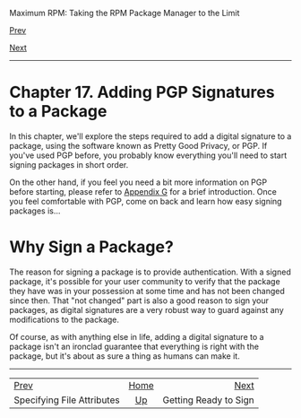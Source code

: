 <div class="NAVHEADER">

Maximum RPM: Taking the RPM Package Manager to the Limit

</div>

[Prev](s1-rpm-anywhere-specifying-file-attributes.md)

[Next](s1-rpm-pgp-getting-ready.md)

-----

<div class="chapter">

# <span id="ch-rpm-pgp"></span>Chapter 17. Adding PGP Signatures to a Package

In this chapter, we'll explore the steps required to add a digital
signature to a package, using the software known as Pretty Good Privacy,
or PGP. If you've used PGP before, you probably know everything you'll
need to start signing packages in short order.

On the other hand, if you feel you need a bit more information on PGP
before starting, please refer to [Appendix G](ch-pgp-intro.md) for a
brief introduction. Once you feel comfortable with PGP, come on back and
learn how easy signing packages is…

<div class="sect1">

# <span id="s1-rpm-pgp-why-sign">Why Sign a Package?</span>

The reason for signing a package is to provide authentication. With a
signed package, it's possible for your user community to verify that the
package they have was in your possession at some time and has not been
changed since then. That "not changed" part is also a good reason to
sign your packages, as digital signatures are a very robust way to guard
against any modifications to the package.

Of course, as with anything else in life, adding a digital signature to
a package isn't an ironclad guarantee that everything is right with the
package, but it's about as sure a thing as humans can make it.

</div>

</div>

<div class="NAVFOOTER">

-----

|                                                         |                    |                                       |
| :------------------------------------------------------ | :----------------: | ------------------------------------: |
| [Prev](s1-rpm-anywhere-specifying-file-attributes.md) | [Home](index.md) | [Next](s1-rpm-pgp-getting-ready.md) |
| Specifying File Attributes                              |  [Up](p5206.md)  |                 Getting Ready to Sign |

</div>
